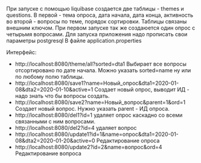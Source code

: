 При запуске с помощью liquibase создается две таблицы - themes и questions.
В первой - тема опроса, дата начала, дата конца, активность 
во второй - вопросы по теме, порядок сортировки.
Таблицы связаны внешним ключом.
При первом запуске так же создаюется один опрос с четырьмя вопросами.
Для запуска приложения надо прописать свои параметры postgresql В файле application.properties

Интерфейс:
*  http://localhost:8080/theme/all?sorted=dta1                                              Выбирает все вопросы отсортировано по дате начала. Можно указать sorted=name ну или по любому полю таблицы.
*  http://localhost:8080/save1?name=Новый_опрос&dta1=2020-01-08&dta2=2020-01-10&active=1    Создает новый опрос, выводит ИД - надо знать что бы вопросы создать.
*  http://localhost:8080/save2?name=Новый_вопрос&parent=1&ord=1                             Создает новый вопрос. Нужно указать parent - ИД опроса.
*  http://localhost:8080/del1?id=1                                                          удаляет опрос каскадно со всеми связанными с ним вопросами.
*  http://localhost:8080/del2?id=4                                                          удаляет вопрос
*  http://localhost:8080/update1?id=1&name=опрос&dta1=2020-01-08&dta2=2020-01-20&active=0   Редактирование опроса
*  http://localhost:8080/update2?id=2&name=вопрос&ord=4                                     Редактирование вопроса


